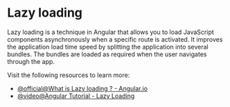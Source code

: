# Lazy loading

Lazy loading is a technique in Angular that allows you to load JavaScript components asynchronously when a specific route is activated. It improves the application load time speed by splitting the application into several bundles. The bundles are loaded as required when the user navigates through the app.

Visit the following resources to learn more:

- [@official@What is Lazy loading ? - Angular.io ](https://angular.io/guide/lazy-loading-ngmodules)
- [@video@Angular Tutorial - Lazy Loading](https://www.youtube.com/watch?v=JjIQq9lh-Bw)
